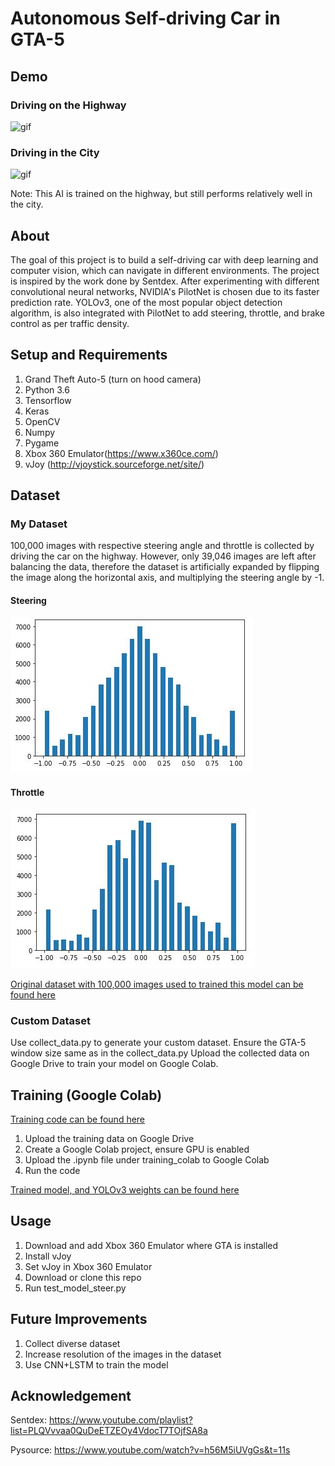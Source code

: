 # Autonomous Self-driving Car in GTA-5 #
## Demo ##
### Driving on the Highway ###
![gif](Demo/demo1.gif)
### Driving in the City ###
![gif](Demo/demo2.gif)

Note: This AI is trained on the highway, but still performs relatively well in the city.
## About ##
The goal of this project is to build a self-driving car with deep learning and computer vision, which can navigate in different environments. The project is inspired by the work done by Sentdex. After experimenting with different convolutional neural networks, NVIDIA's PilotNet is chosen due to its faster prediction rate. YOLOv3, one of the most popular object detection algorithm, is also integrated with PilotNet to add steering, throttle, and brake control as per traffic density.
## Setup and Requirements ##
1. Grand Theft Auto-5 (turn on hood camera)
2. Python 3.6
3. Tensorflow
4. Keras
5. OpenCV
6. Numpy
7. Pygame
8. Xbox 360 Emulator(https://www.x360ce.com/)
9. vJoy (http://vjoystick.sourceforge.net/site/)

## Dataset ##
### My Dataset ###
100,000 images with respective steering angle and throttle is collected by driving the car on the highway. However, only 39,046 images are left after balancing the data, therefore the dataset is artificially expanded by flipping the image along the horizontal axis, and multiplying the steering angle by -1. 
#### Steering ####
![alt text](Demo/steering.JPG)
#### Throttle ####
![alt text](Demo/throttle.JPG)


[Original dataset with 100,000 images used to trained this model can be found here](https://drive.google.com/drive/folders/1R787vkWaMe5nsWyLpbXTG55aUv4YteTo?usp=sharing)
### Custom Dataset ###
Use collect_data.py to generate your custom dataset. Ensure the GTA-5 window size same as in the collect_data.py
Upload the collected data on Google Drive to train your model on Google Colab. 
## Training (Google Colab) ##
[Training code can be found here](https://github.com/Alzaib/Autonomous-Self-Driving-Car-GTA-5/blob/master/training_colab/GTA_5_steering.ipynb)
1. Upload the training data on Google Drive
2. Create a Google Colab project, ensure GPU is enabled
3. Upload the .ipynb file under training_colab to Google Colab
4. Run the code

[Trained model, and YOLOv3 weights can be found here](https://drive.google.com/drive/folders/1laagsAkn_TqjyKw1zvd5Okct5Sd3WONF?usp=sharing)
## Usage ## 
1. Download and add Xbox 360 Emulator where GTA is installed
2. Install vJoy
3. Set vJoy in Xbox 360 Emulator
4. Download or clone this repo
5. Run test_model_steer.py
## Future Improvements ##
1. Collect diverse dataset
2. Increase resolution of the images in the dataset
3. Use CNN+LSTM to train the model
## Acknowledgement ##
Sentdex: https://www.youtube.com/playlist?list=PLQVvvaa0QuDeETZEOy4VdocT7TOjfSA8a

Pysource: https://www.youtube.com/watch?v=h56M5iUVgGs&t=11s
